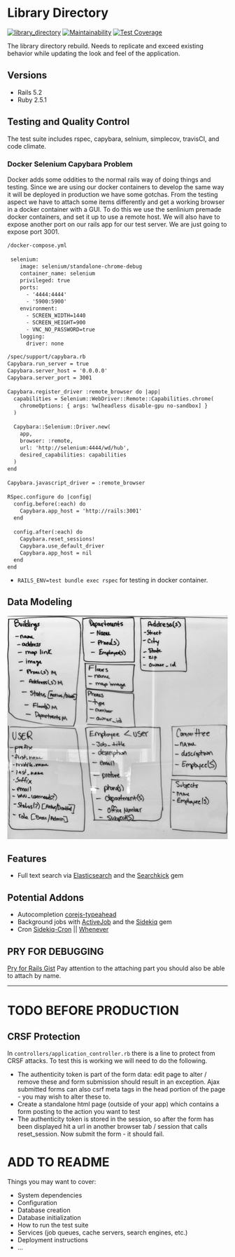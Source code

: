 # Library Directory
[![library_directory](https://travis-ci.org/wvulibraries/library_directory.svg?branch=master)](https://travis-ci.org/wvulibraries/library_directory.svg?branch=master) [![Maintainability](https://api.codeclimate.com/v1/badges/1eebb5f2bac6fdeae296/maintainability)](https://codeclimate.com/github/wvulibraries/library_directory/maintainability) [![Test Coverage](https://api.codeclimate.com/v1/badges/1eebb5f2bac6fdeae296/test_coverage)](https://codeclimate.com/github/wvulibraries/library_directory/test_coverage)

The library directory rebuild.  Needs to replicate and exceed existing behavior while updating the look and feel of the application.  

## Versions
- Rails 5.2 
- Ruby  2.5.1 

## Testing and Quality Control 
The test suite includes rspec, capybara, selnium, simplecov, travisCI, and code climate. 

### Docker Selenium Capybara Problem 
Docker adds some oddities to the normal rails way of doing things and testing.  Since we are using our docker containers to develop the same way it will be deployed in production we have some gotchas.  From the testing aspect we have to attach some items differently and get a working browser in a docker container with a GUI.  To do this we use the senlinium premade docker containers, and set it up to use a remote host.  We will also have to expose another port on our rails app for our test server.  We are just going to expose port 3001.  

```
/docker-compose.yml

 selenium:
    image: selenium/standalone-chrome-debug
    container_name: selenium
    privileged: true
    ports:
      - '4444:4444'
      - '5900:5900'
    environment:
      - SCREEN_WIDTH=1440
      - SCREEN_HEIGHT=900
      - VNC_NO_PASSWORD=true
    logging:
      driver: none
```

```
/spec/support/capybara.rb 
Capybara.run_server = true
Capybara.server_host = '0.0.0.0'
Capybara.server_port = 3001

Capybara.register_driver :remote_browser do |app|
  capabilities = Selenium::WebDriver::Remote::Capabilities.chrome(
    chromeOptions: { args: %w[headless disable-gpu no-sandbox] }
  )

  Capybara::Selenium::Driver.new(
    app,
    browser: :remote,
    url: 'http://selenium:4444/wd/hub',
    desired_capabilities: capabilities
  )
end

Capybara.javascript_driver = :remote_browser

RSpec.configure do |config|
  config.before(:each) do
    Capybara.app_host = 'http://rails:3001'
  end

  config.after(:each) do
    Capybara.reset_sessions!
    Capybara.use_default_driver
    Capybara.app_host = nil
  end
end
```

- `RAILS_ENV=test bundle exec rspec` for testing in docker container. 

## Data Modeling 
![data models](https://github.com/wvulibraries/library_directory/blob/master/research/data_models.jpg?raw=true)

## Features
- Full text search via [Elasticsearch](https://www.elastic.co/products/elasticsearch) and the [Searchkick](https://github.com/ankane/searchkick) gem

## Potential Addons 
- Autocompletion [corejs-typeahead](https://github.com/corejavascript/typeahead.js)
- Background jobs with [ActiveJob](https://github.com/rails/rails/tree/master/activejob) and the [Sidekiq](http://sidekiq.org/) gem
- Cron [Sidekiq-Cron](https://github.com/ondrejbartas/sidekiq-cron) || [Whenever](https://github.com/javan/whenever)


## PRY FOR DEBUGGING 
[Pry for Rails Gist](https://gist.github.com/ddavisgraphics/d1a7a1c52aeadbc2b8305ac0298ae9ab) 
Pay attention to the attaching part you should also be able to attach by name. 

---- 


# TODO BEFORE PRODUCTION 

## CRSF Protection 
In `controllers/application_controller.rb` there is a line to protect from CRSF attacks.  To test this is working we will need to do the following.  

- The authenticity token is part of the form data: edit page to alter / remove these and form submission should result in an exception. Ajax submitted forms can also csrf meta tags in the head portion of the page - you may wish to alter these to.
- Create a standalone html page (outside of your app) which contains a form posting to the action you want to test
- The authenticity token is stored in the session, so after the form has been displayed hit a url in another browser tab / session that calls reset_session. Now submit the form - it should fail.

# ADD TO README 

Things you may want to cover:
* System dependencies
* Configuration
* Database creation
* Database initialization
* How to run the test suite
* Services (job queues, cache servers, search engines, etc.)
* Deployment instructions
* ... 
